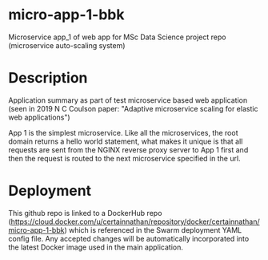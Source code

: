 # micro-app-1-bbk
Microservice app_1 of web app for MSc Data Science project repo (microservice auto-scaling system)

# Description
Application summary as part of test microservice based web application (seen in 2019 N C Coulson paper: "Adaptive microservice scaling for elastic web applications")

App 1 is the simplest microservice. Like all the microservices, the root domain returns a hello world statement, what makes it unique is that all requests are sent from the NGINX reverse proxy server to App 1 first and then the request is routed to the next microservice specified in the url.

# Deployment
This github repo is linked to a DockerHub repo (https://cloud.docker.com/u/certainnathan/repository/docker/certainnathan/micro-app-1-bbk) which is referenced in the Swarm deployment YAML config file. Any accepted changes will be automatically incorporated into the latest Docker image used in the main application.

